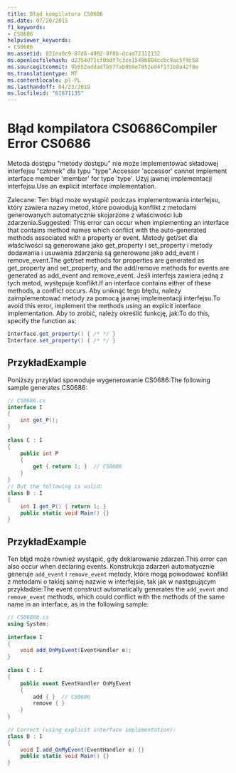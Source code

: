 ```yaml
---
title: Błąd kompilatora CS0686
ms.date: 07/20/2015
f1_keywords:
- CS0686
helpviewer_keywords:
- CS0686
ms.assetid: 821ea0c9-87d8-4902-8f0b-dcad72312132
ms.openlocfilehash: d2354d71cf0bdf7c3ce1548b084ccbc9ac5f9c58
ms.sourcegitcommit: 9b552addadfb57fab0b9e7852ed4f1f1b8a42f8e
ms.translationtype: MT
ms.contentlocale: pl-PL
ms.lasthandoff: 04/23/2019
ms.locfileid: "61671135"
---
```

# <a name="compiler-error-cs0686"></a><span data-ttu-id="9e8a1-102">Błąd kompilatora CS0686</span><span class="sxs-lookup"><span data-stu-id="9e8a1-102">Compiler Error CS0686</span></span>
<span data-ttu-id="9e8a1-103">Metoda dostępu "metody dostępu" nie może implementować składowej interfejsu "członek" dla typu "type".</span><span class="sxs-lookup"><span data-stu-id="9e8a1-103">Accessor 'accessor' cannot implement interface member 'member' for type 'type'.</span></span> <span data-ttu-id="9e8a1-104">Użyj jawnej implementacji interfejsu.</span><span class="sxs-lookup"><span data-stu-id="9e8a1-104">Use an explicit interface implementation.</span></span>  
  
 <span data-ttu-id="9e8a1-105">Zalecane: Ten błąd może wystąpić podczas implementowania interfejsu, który zawiera nazwy metod, które powodują konflikt z metodami generowanych automatycznie skojarzone z właściwości lub zdarzenia.</span><span class="sxs-lookup"><span data-stu-id="9e8a1-105">Suggested: This error can occur when implementing an interface that contains method names which conflict with the auto-generated methods associated with a property or event.</span></span> <span data-ttu-id="9e8a1-106">Metody get/set dla właściwości są generowane jako get_property i set_property i metody dodawania i usuwania zdarzenia są generowane jako add_event i remove_event.</span><span class="sxs-lookup"><span data-stu-id="9e8a1-106">The get/set methods for properties are generated as get_property and set_property, and the add/remove methods for events are generated as add_event and remove_event.</span></span> <span data-ttu-id="9e8a1-107">Jeśli interfejs zawiera jedną z tych metod, występuje konflikt.</span><span class="sxs-lookup"><span data-stu-id="9e8a1-107">If an interface contains either of these methods, a conflict occurs.</span></span> <span data-ttu-id="9e8a1-108">Aby uniknąć tego błędu, należy zaimplementować metody za pomocą jawnej implementacji interfejsu.</span><span class="sxs-lookup"><span data-stu-id="9e8a1-108">To avoid this error, implement the methods using an explicit interface implementation.</span></span> <span data-ttu-id="9e8a1-109">Aby to zrobić, należy określić funkcję, jak:</span><span class="sxs-lookup"><span data-stu-id="9e8a1-109">To do this, specify the function as:</span></span>  
  
```csharp  
Interface.get_property() { /* */ }  
Interface.set_property() { /* */ }  
```  
  
## <a name="example"></a><span data-ttu-id="9e8a1-110">Przykład</span><span class="sxs-lookup"><span data-stu-id="9e8a1-110">Example</span></span>  
 <span data-ttu-id="9e8a1-111">Poniższy przykład spowoduje wygenerowanie CS0686:</span><span class="sxs-lookup"><span data-stu-id="9e8a1-111">The following sample generates CS0686:</span></span>  
  
```csharp  
// CS0686.cs  
interface I  
{  
    int get_P();  
}  
  
class C : I  
{  
    public int P  
    {  
        get { return 1; }  // CS0686  
    }  
}  
// But the following is valid:  
class D : I  
{  
    int I.get_P() { return 1; }  
    public static void Main() {}  
}  
```  
  
## <a name="example"></a><span data-ttu-id="9e8a1-112">Przykład</span><span class="sxs-lookup"><span data-stu-id="9e8a1-112">Example</span></span>  
 <span data-ttu-id="9e8a1-113">Ten błąd może również wystąpić, gdy deklarowanie zdarzeń.</span><span class="sxs-lookup"><span data-stu-id="9e8a1-113">This error can also occur when declaring events.</span></span>  <span data-ttu-id="9e8a1-114">Konstrukcja zdarzeń automatycznie generuje `add_event` i `remove_event` metody, które mogą powodować konflikt z metodami o takiej samej nazwie w interfejsie, tak jak w następującym przykładzie:</span><span class="sxs-lookup"><span data-stu-id="9e8a1-114">The event construct automatically generates the `add_event` and `remove_event` methods, which could conflict with the methods of the same name in an interface, as in the following sample:</span></span>  
  
```csharp  
// CS0686b.cs  
using System;  
  
interface I  
{  
    void add_OnMyEvent(EventHandler e);  
}  
  
class C : I  
{  
    public event EventHandler OnMyEvent  
    {  
        add { }  // CS0686  
        remove { }  
    }  
}  
  
// Correct (using explicit interface implementation):  
class D : I  
{  
    void I.add_OnMyEvent(EventHandler e) {}  
    public static void Main() {}  
}  
```
